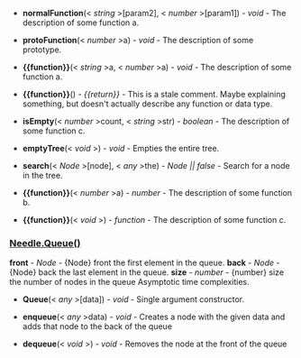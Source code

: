  - **normalFunction**(< _string_ >[param2], < _number_ >[param1]) - *void* - The description of some function a.

 - **protoFunction**(< _number_ >a) - *void* - The description of some prototype.

 - **{{function}}**(< _string_ >a, < _number_ >a) - *void* - The description of some function a.

 - **{{function}}**() - *{{return}}* - This is a stale comment. Maybe explaining something, but doesn't actually describe any function or data type.

 - **isEmpty**(< _number_ >count, < _string_ >str) - *boolean* - The description of some function c.

 - **emptyTree**(< _void_ >) - *void* - Empties the entire tree.

 - **search**(< _Node_ >[node], < _any_ >the) - *Node || false* - Search for a node in the tree.

 - **{{function}}**(< _number_ >a) - *number* - The description of some function b.

 - **{{function}}**(< _void_ >) - *function* - The description of some function c.

### <a href="#queue" name="queue">Needle.Queue()</a>
**front** - *Node* - {Node} front the first element in the queue.
**back** - *Node* - {Node} back the last element in the queue.
**size** - *number* - {number} size the number of nodes in the queue Asymptotic time complexities.

 - **Queue**(< _any_ >[data]) - *void* - Single argument constructor.

 - **enqueue**(< _any_ >data) - *void* - Creates a node with the given data and adds that node to the back of the queue

 - **dequeue**(< _void_ >) - *void* - Removes the node at the front of the queue

